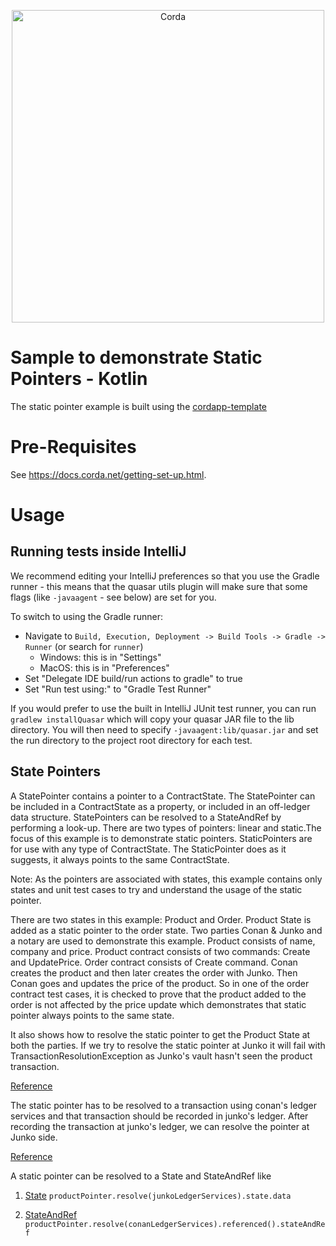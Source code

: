 <p align="center">
  <img src="https://www.corda.net/wp-content/uploads/2016/11/fg005_corda_b.png" alt="Corda" width="500">
</p>

# Sample to demonstrate Static Pointers - Kotlin

The static pointer example is built using the [cordapp-template](https://github.com/corda/cordapp-template-kotlin)

# Pre-Requisites

See https://docs.corda.net/getting-set-up.html.

# Usage

## Running tests inside IntelliJ

We recommend editing your IntelliJ preferences so that you use the Gradle runner - this means that the quasar utils
plugin will make sure that some flags (like ``-javaagent`` - see below) are
set for you.

To switch to using the Gradle runner:

* Navigate to ``Build, Execution, Deployment -> Build Tools -> Gradle -> Runner`` (or search for `runner`)
  * Windows: this is in "Settings"
  * MacOS: this is in "Preferences"
* Set "Delegate IDE build/run actions to gradle" to true
* Set "Run test using:" to "Gradle Test Runner"

If you would prefer to use the built in IntelliJ JUnit test runner, you can run ``gradlew installQuasar`` which will
copy your quasar JAR file to the lib directory. You will then need to specify ``-javaagent:lib/quasar.jar``
and set the run directory to the project root directory for each test.

## State Pointers
A StatePointer contains a pointer to a ContractState. The StatePointer can be included in a ContractState as a property, or included in an off-ledger data structure. StatePointers can be resolved to a StateAndRef by performing a look-up. 
There are two types of pointers: linear and static.The focus of this example is to demonstrate static pointers. StaticPointers are for use with any type of ContractState. The StaticPointer does as it suggests, it always points to the same ContractState.


Note: As the pointers are associated with states, this example contains only states and unit test cases to try and understand the usage of the static pointer.

There are two states in this example: Product and Order. Product State is added as a static pointer to the order state. Two parties Conan & Junko and a notary are used to demonstrate this example. 
Product consists of name, company and price. Product contract consists of two commands: Create and UpdatePrice. Order contract consists of Create command.
Conan creates the product and then later creates the order with Junko. Then Conan goes and updates the price of the product. 
So in one of the order contract test cases, it is checked to prove that the product added to the order is not affected by the price update which demonstrates that static pointer always points to the same state.  


It also shows how to resolve the static pointer to get the Product State at both the parties. 
If we try to resolve the static pointer at Junko it will fail with TransactionResolutionException as Junko's vault hasn't seen the product transaction.

[Reference](https://github.com/BCSTech-CordaTeam/pointers-example/blob/6f759ef14e74447f76ac7979f420cbea42b465d8/contracts/src/test/kotlin/com/pointers/example/contracts/OrderContractTests.kt#L162)


The static pointer has to be resolved to a transaction using conan's ledger services and that transaction should be recorded in junko's ledger. 
After recording the transaction at junko's ledger, we can resolve the pointer at Junko side. 

[Reference](https://github.com/BCSTech-CordaTeam/pointers-example/blob/6f759ef14e74447f76ac7979f420cbea42b465d8/contracts/src/test/kotlin/com/pointers/example/contracts/OrderContractTests.kt#L201)

A static pointer can be resolved to a State and StateAndRef like  

1. [State](https://github.com/BCSTech-CordaTeam/pointers-example/blob/6f759ef14e74447f76ac7979f420cbea42b465d8/contracts/src/test/kotlin/com/pointers/example/contracts/OrderContractTests.kt#L196)  ```productPointer.resolve(junkoLedgerServices).state.data ```

2. [StateAndRef](https://github.com/BCSTech-CordaTeam/pointers-example/blob/6f759ef14e74447f76ac7979f420cbea42b465d8/contracts/src/test/kotlin/com/pointers/example/contracts/OrderContractTests.kt#L96)  ```productPointer.resolve(conanLedgerServices).referenced().stateAndRef ```

